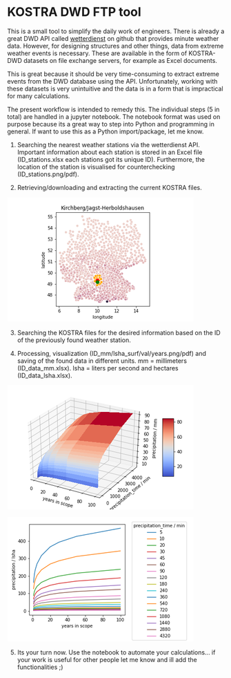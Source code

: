 # KOSTRA DWD FTP tool

This is a small tool to simplify the daily work of engineers. There is already a great DWD API called [wetterdienst](https://github.com/earthobservations/wetterdienst) on github that provides minute weather data. However, for designing structures and other things, data from extreme weather events is necessary. These are available in the form of KOSTRA-DWD datasets on file exchange servers, for example as Excel documents.

This is great because it should be very time-consuming to extract extreme events from the DWD database using the API. Unfortunately, working with these datasets is very unintuitive and the data is in a form that is impractical for many calculations.

The present workflow is intended to remedy this. The individual steps (5 in total) are handled in a jupyter notebook. The notebook format was used on purpose because its a great way to step into Python and programming in general. If want to use this as a Python import/package, let me know.

1) Searching the nearest weather stations via the wetterdienst API. Important information about each station is stored in an Excel file (ID_stations.xlsx each stations got its unique ID). Furthermore, the location of the station is visualised for counterchecking (ID_stations.png/pdf).

2) Retrieving/downloading and extracting the current KOSTRA files.


![ ](02575_stations.png)

3) Searching the KOSTRA files for the desired information based on the ID of the previously found weather station.

4) Processing, visualization (ID_mm/lsha_surf/val/years.png/pdf) and saving of the found data in different units. mm = millimeters (ID_data_mm.xlsx). lsha = liters per second and hectares (ID_data_lsha.xlsx). 


![](02575_mm_surf.png)


![](02575_lsha_years.png)

5) Its your turn now. Use the notebook to automate your calculations... if your work is useful for other people let me know and ill add the functionalities ;)

